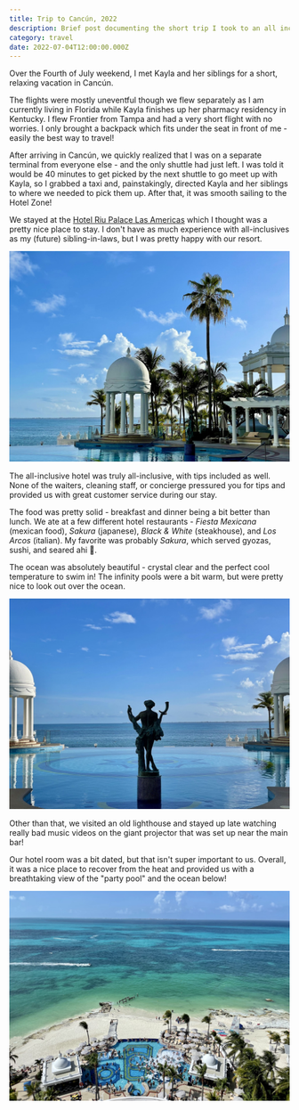 ```yaml
---
title: Trip to Cancún, 2022
description: Brief post documenting the short trip I took to an all inclusive resort in Cancún with Kayla's siblings.
category: travel
date: 2022-07-04T12:00:00.000Z
---
```


Over the Fourth of July weekend, I met Kayla and her siblings for a short, relaxing vacation in Cancún.

The flights were mostly uneventful though we flew separately as I am currently living in Florida while Kayla finishes up her pharmacy residency in Kentucky. I flew Frontier from Tampa and had a very short flight with no worries. I only brought a backpack which fits under the seat in front of me - easily the best way to travel!

After arriving in Cancún, we quickly realized that I was on a separate terminal from everyone else - and the only shuttle had just left. I was told it would be 40 minutes to get picked by the next shuttle to go meet up with Kayla, so I grabbed a taxi and, painstakingly, directed Kayla and her siblings to where we needed to pick them up. After that, it was smooth sailing to the Hotel Zone!

We stayed at the [Hotel Riu Palace Las Americas](https://www.riu.com/en/hotel/mexico/cancun/hotel-riu-palace-las-americas/) which I thought was a pretty nice place to stay. I don't have as much experience with all-inclusives as my (future) sibling-in-laws, but I was pretty happy with our resort.

<img src="./img/cancun-2.jpg" alt="View of the infinity pool, some palm trees, and the ocean">

The all-inclusive hotel was truly all-inclusive, with tips included as well. None of the waiters, cleaning staff, or concierge pressured you for tips and provided us with great customer service during our stay.

The food was pretty solid - breakfast and dinner being a bit better than lunch. We ate at a few different hotel restaurants - _Fiesta Mexicana_ (mexican food), _Sakura_ (japanese), _Black & White_ (steakhouse), and _Los Arcos_ (italian). My favorite was probably _Sakura_, which served gyozas, sushi, and seared ahi 🤤.

The ocean was absolutely beautiful - crystal clear and the perfect cool temperature to swim in! The infinity pools were a bit warm, but were pretty nice to look out over the ocean.

<img src="./img/cancun-1.jpg" alt="Statue in an infinity pool overlooking the ocean">

Other than that, we visited an old lighthouse and stayed up late watching really bad music videos on the giant projector that was set up near the main bar!

Our hotel room was a bit dated, but that isn't super important to us. Overall, it was a nice place to recover from the heat and provided us with a breathtaking view of the "party pool" and the ocean below!

<img src="./img/cancun-3.jpg" alt="View from the hotel room, overlooking the party pool and the bright blue ocean waves">
